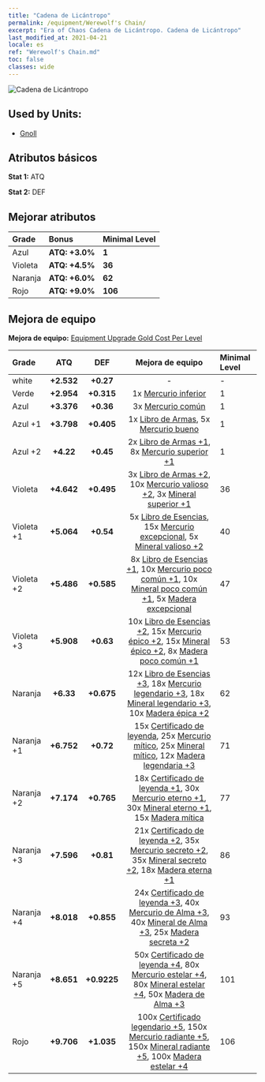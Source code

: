 ```yaml
---
title: "Cadena de Licántropo"
permalink: /equipment/Werewolf's Chain/
excerpt: "Era of Chaos Cadena de Licántropo. Cadena de Licántropo"
last_modified_at: 2021-04-21
locale: es
ref: "Werewolf's Chain.md"
toc: false
classes: wide
---
```


  ![Cadena de Licántropo](/images/e/e_8013.png)

## Used by Units:

* [Gnoll](/es/units/Gnoll/) 


## Atributos básicos
 **Stat 1:** ATQ

 **Stat 2:** DEF

## Mejorar atributos

  |     Grade    |   Bonus | Minimal Level | 
  |:-------------|:--------|:--------------| 
  | Azul | **ATQ: +3.0%** | **1** | 
  | Violeta | **ATQ: +4.5%** | **36** | 
  | Naranja | **ATQ: +6.0%** | **62** | 
  | Rojo | **ATQ: +9.0%** | **106** | 


## Mejora de equipo
 **Mejora de equipo:** [Equipment Upgrade Gold Cost Per Level](/equipment/EquipmentUpgradeCostPerLevel/) 

  |          Grade      | ATQ | DEF | Mejora de equipo | Minimal Level |
  |:--------------------|:---------:|:---------:|:----------------:|:--------------|
  | white | **+2.532** | **+0.27** | - | - |
  | Verde | **+2.954** | **+0.315** | 1x [Mercurio inferior](/es/Items/mat_2/) | 1 |
  | Azul | **+3.376** | **+0.36** | 3x [Mercurio común](/es/Items/mat_8/) | 1 |
  | Azul +1 | **+3.798** | **+0.405** | 1x [Libro de Armas](/es/Items/mat_18/), 5x [Mercurio bueno](/es/Items/mat_14/) | 1 |
  | Azul +2 | **+4.22** | **+0.45** | 2x [Libro de Armas +1](/es/Items/mat_25/), 8x [Mercurio superior +1](/es/Items/mat_21/) | 1 |
  | Violeta | **+4.642** | **+0.495** | 3x [Libro de Armas +2](/es/Items/mat_32/), 10x [Mercurio valioso +2](/es/Items/mat_28/), 3x [Mineral superior +1](/es/Items/mat_19/) | 36 |
  | Violeta +1 | **+5.064** | **+0.54** | 5x [Libro de Esencias](/es/Items/mat_39/), 15x [Mercurio excepcional](/es/Items/mat_35/), 5x [Mineral valioso +2](/es/Items/mat_26/) | 40 |
  | Violeta +2 | **+5.486** | **+0.585** | 8x [Libro de Esencias +1](/es/Items/mat_46/), 10x [Mercurio poco común +1](/es/Items/mat_42/), 10x [Mineral poco común +1](/es/Items/mat_40/), 5x [Madera excepcional](/es/Items/mat_34/) | 47 |
  | Violeta +3 | **+5.908** | **+0.63** | 10x [Libro de Esencias +2](/es/Items/mat_53/), 15x [Mercurio épico +2](/es/Items/mat_49/), 15x [Mineral épico +2](/es/Items/mat_47/), 8x [Madera poco común +1](/es/Items/mat_41/) | 53 |
  | Naranja | **+6.33** | **+0.675** | 12x [Libro de Esencias +3](/es/Items/mat_60/), 18x [Mercurio legendario +3](/es/Items/mat_56/), 18x [Mineral legendario +3](/es/Items/mat_54/), 10x [Madera épica +2](/es/Items/mat_48/) | 62 |
  | Naranja +1 | **+6.752** | **+0.72** | 15x [Certificado de leyenda](/es/Items/mat_67/), 25x [Mercurio mítico](/es/Items/mat_63/), 25x [Mineral mítico](/es/Items/mat_61/), 12x [Madera legendaria +3](/es/Items/mat_55/) | 71 |
  | Naranja +2 | **+7.174** | **+0.765** | 18x [Certificado de leyenda +1](/es/Items/mat_74/), 30x [Mercurio eterno +1](/es/Items/mat_70/), 30x [Mineral eterno +1](/es/Items/mat_68/), 15x [Madera mítica](/es/Items/mat_62/) | 77 |
  | Naranja +3 | **+7.596** | **+0.81** | 21x [Certificado de leyenda +2](/es/Items/mat_81/), 35x [Mercurio secreto +2](/es/Items/mat_77/), 35x [Mineral secreto +2](/es/Items/mat_75/), 18x [Madera eterna +1](/es/Items/mat_69/) | 86 |
  | Naranja +4 | **+8.018** | **+0.855** | 24x [Certificado de leyenda +3](/es/Items/mat_88/), 40x [Mercurio de Alma +3](/es/Items/mat_84/), 40x [Mineral de Alma +3](/es/Items/mat_82/), 25x [Madera secreta +2](/es/Items/mat_76/) | 93 |
  | Naranja +5 | **+8.651** | **+0.9225** | 50x [Certificado de leyenda +4](/es/Items/mat_95/), 80x [Mercurio estelar +4](/es/Items/mat_91/), 80x [Mineral estelar +4](/es/Items/mat_89/), 50x [Madera de Alma +3](/es/Items/mat_83/) | 101 |
  | Rojo | **+9.706** | **+1.035** | 100x [Certificado legendario +5](/es/Items/mat_102/), 150x [Mercurio radiante +5](/es/Items/mat_98/), 150x [Mineral radiante +5](/es/Items/mat_96/), 100x [Madera estelar +4](/es/Items/mat_90/) | 106 |

